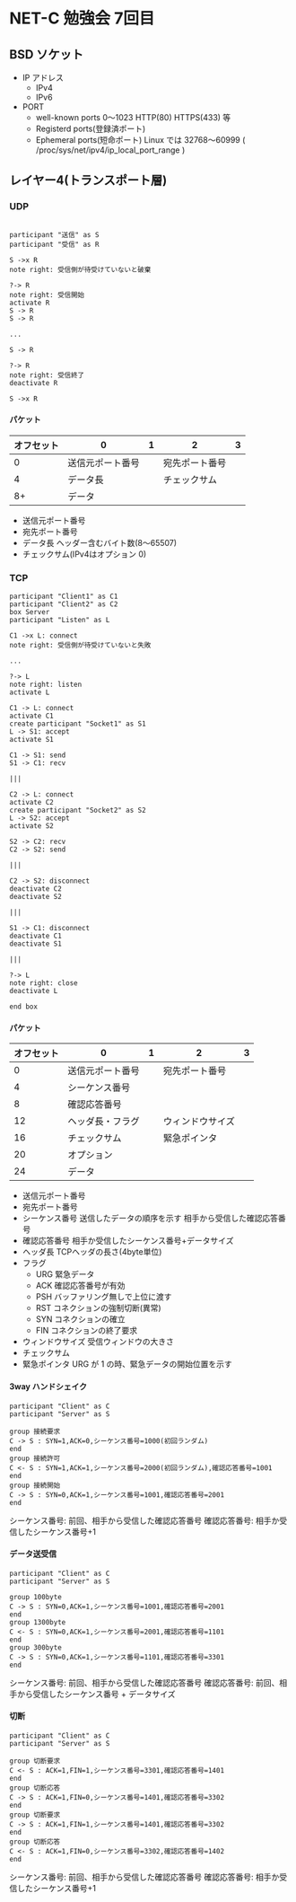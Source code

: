 # NET-C 勉強会 7回目

## BSD ソケット

- IP アドレス
  + IPv4
  + IPv6
- PORT
  + well-known ports
    0〜1023
    HTTP(80) HTTPS(433) 等
  + Registerd ports(登録済ポート)
  + Ephemeral ports(短命ポート)
    Linux では 32768〜60999 ( /proc/sys/net/ipv4/ip_local_port_range )

## レイヤー4(トランスポート層)

### UDP

```plantuml

participant "送信" as S
participant "受信" as R

S ->x R
note right: 受信側が待受けていないと破棄

?-> R
note right: 受信開始
activate R
S -> R
S -> R

...

S -> R

?-> R
note right: 受信終了
deactivate R

S ->x R

```
#### パケット

|オフセット|0|1|2|3|
|---|---|---|---|---|
|0| 送信元ポート番号||宛先ポート番号||
|4| データ長||チェックサム||
|8+| データ||||

- 送信元ポート番号
- 宛先ポート番号
- データ長
  ヘッダー含むバイト数(8〜65507)
- チェックサム(IPv4はオプション 0)

### TCP

```plantuml
participant "Client1" as C1
participant "Client2" as C2
box Server
participant "Listen" as L

C1 ->x L: connect
note right: 受信側が待受けていないと失敗

...

?-> L
note right: listen
activate L

C1 -> L: connect
activate C1
create participant "Socket1" as S1
L -> S1: accept
activate S1

C1 -> S1: send
S1 -> C1: recv

|||

C2 -> L: connect
activate C2
create participant "Socket2" as S2
L -> S2: accept
activate S2

S2 -> C2: recv
C2 -> S2: send

|||

C2 -> S2: disconnect
deactivate C2
deactivate S2

|||

S1 -> C1: disconnect
deactivate C1
deactivate S1

|||

?-> L
note right: close
deactivate L

end box
```

#### パケット

|オフセット|0|1|2|3|
|---|---|---|---|---|
|0| 送信元ポート番号||宛先ポート番号||
|4| シーケンス番号||||
|8| 確認応答番号||||
|12| ヘッダ長・フラグ||ウィンドウサイズ||
|16| チェックサム||緊急ポインタ||
|20| オプション||||
|24| データ||||

- 送信元ポート番号
- 宛先ポート番号
- シーケンス番号
  送信したデータの順序を示す
  相手から受信した確認応答番号
- 確認応答番号
  相手か受信したシーケンス番号+データサイズ
- ヘッダ長
  TCPヘッダの長さ(4byte単位)
- フラグ
  + URG
    緊急データ
  + ACK
    確認応答番号が有効
  + PSH
    バッファリング無しで上位に渡す
  + RST
    コネクションの強制切断(異常)
  + SYN
    コネクションの確立
  + FIN
    コネクションの終了要求
- ウィンドウサイズ
  受信ウィンドウの大きさ
- チェックサム
- 緊急ポインタ
  URG が 1 の時、緊急データの開始位置を示す

#### 3way ハンドシェイク

```plantuml
participant "Client" as C
participant "Server" as S

group 接続要求
C -> S : SYN=1,ACK=0,シーケンス番号=1000(初回ランダム)
end
group 接続許可
C <- S : SYN=1,ACK=1,シーケンス番号=2000(初回ランダム),確認応答番号=1001
end
group 接続開始
C -> S : SYN=0,ACK=1,シーケンス番号=1001,確認応答番号=2001
end
```

シーケンス番号: 前回、相手から受信した確認応答番号
確認応答番号: 相手か受信したシーケンス番号+1

#### データ送受信

```plantuml
participant "Client" as C
participant "Server" as S

group 100byte
C -> S : SYN=0,ACK=1,シーケンス番号=1001,確認応答番号=2001
end
group 1300byte
C <- S : SYN=0,ACK=1,シーケンス番号=2001,確認応答番号=1101
end
group 300byte
C -> S : SYN=0,ACK=1,シーケンス番号=1101,確認応答番号=3301
end
```

シーケンス番号: 前回、相手から受信した確認応答番号
確認応答番号: 前回、相手から受信したシーケンス番号 + データサイズ

#### 切断

```plantuml
participant "Client" as C
participant "Server" as S

group 切断要求
C <- S : ACK=1,FIN=1,シーケンス番号=3301,確認応答番号=1401
end
group 切断応答
C -> S : ACK=1,FIN=0,シーケンス番号=1401,確認応答番号=3302
end
group 切断要求
C -> S : ACK=1,FIN=1,シーケンス番号=1401,確認応答番号=3302
end
group 切断応答
C <- S : ACK=1,FIN=0,シーケンス番号=3302,確認応答番号=1402
end
```

シーケンス番号: 前回、相手から受信した確認応答番号
確認応答番号: 相手か受信したシーケンス番号+1